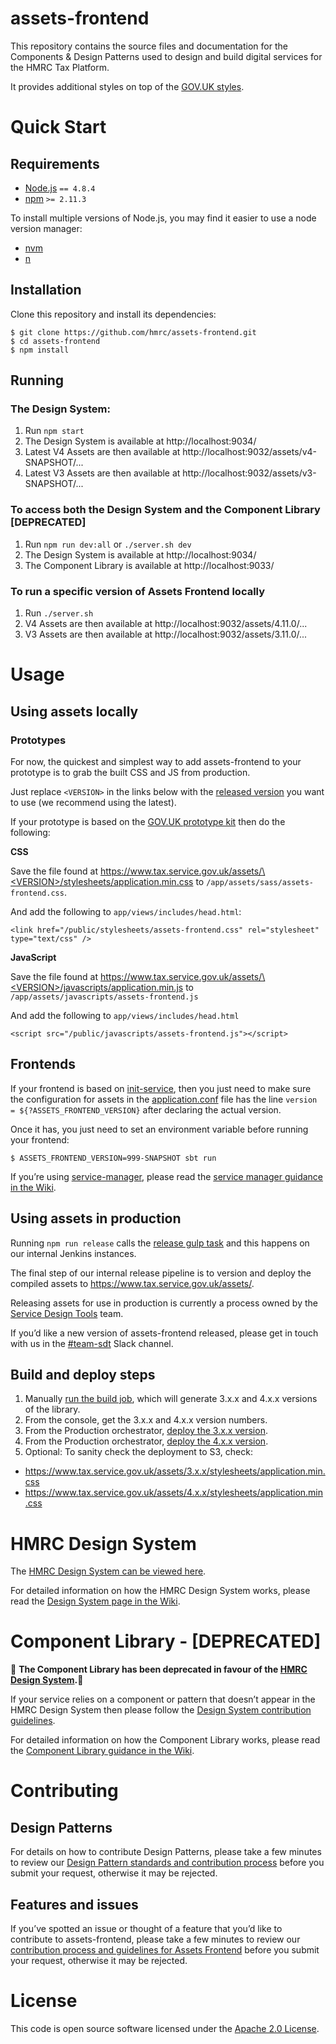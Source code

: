 # assets-frontend

This repository contains the source files and documentation for the Components & Design Patterns used to design and build digital services for the HMRC Tax Platform.

It provides additional styles on top of the [GOV.UK styles](govuk-elements).


# Quick Start

## Requirements

* [Node.js](https://nodejs.org/en/) `== 4.8.4`
* [npm](https://www.npmjs.com/) `>= 2.11.3`

To install multiple versions of Node.js, you may find it easier to use a node version manager:

* [nvm](https://github.com/creationix/nvm)
* [n](https://github.com/tj/n)

## Installation

Clone this repository and install its dependencies:

```
$ git clone https://github.com/hmrc/assets-frontend.git
$ cd assets-frontend
$ npm install
```

## Running

### The Design System:

1. Run `npm start`
2. The Design System is available at http://localhost:9034/
3. Latest V4 Assets are then available at http://localhost:9032/assets/v4-SNAPSHOT/...
4. Latest V3 Assets are then available at http://localhost:9032/assets/v3-SNAPSHOT/...

### To access both the Design System and the Component Library [DEPRECATED]

1. Run `npm run dev:all` or `./server.sh dev`
2. The Design System is available at http://localhost:9034/
3. The Component Library is available at http://localhost:9033/

### To run a specific version of Assets Frontend locally

1. Run `./server.sh`
2. V4 Assets are then available at http://localhost:9032/assets/4.11.0/...
3. V3 Assets are then available at http://localhost:9032/assets/3.11.0/...

# Usage

## Using assets locally

### Prototypes

For now, the quickest and simplest way to add assets-frontend to your prototype is to grab the built CSS and JS from production.

Just replace `<VERSION>` in the links below with the [released version](https://github.com/hmrc/assets-frontend/releases) you want to use (we recommend using the latest).

If your prototype is based on the [GOV.UK prototype kit](https://github.com/alphagov/govuk_prototype_kit/) then do the following:

**CSS**

Save the file found at
[https://www.tax.service.gov.uk/assets/\<VERSION\>/stylesheets/application.min.css](https://www.tax.service.gov.uk/assets/\<VERSION\>/stylesheets/application.min.css)
to `/app/assets/sass/assets-frontend.css`.

And add the following to `app/views/includes/head.html`:
```
<link href="/public/stylesheets/assets-frontend.css" rel="stylesheet" type="text/css" />
```

**JavaScript**

Save the file found at
[https://www.tax.service.gov.uk/assets/\<VERSION\>/javascripts/application.min.js](https://www.tax.service.gov.uk/assets/\<VERSION\>/javascripts/application.min.js)
to `/app/assets/javascripts/assets-frontend.js`

And add the following to `app/views/includes/head.html`
```
<script src="/public/javascripts/assets-frontend.js"></script>
```

## Frontends

If your frontend is based on [init-service](https://github.com/hmrc/init-service/), then you just need to make sure the configuration for assets in the [application.conf](https://github.com/hmrc/init-service/blob/f9a55c100faa8b13d2a1a869c0531f6e3a7b556c/templates/service/conf/application.conf#L73-L77) file has the line `version = ${?ASSETS_FRONTEND_VERSION}` after declaring the actual version.

Once it has, you just need to set an environment variable before running your frontend:

```
$ ASSETS_FRONTEND_VERSION=999-SNAPSHOT sbt run
```

If you’re using [service-manager](https://github.com/hmrc/service-manager), please read the [service manager guidance in the Wiki](https://github.com/hmrc/assets-frontend/wiki/Using-service-manager).


## Using assets in production

Running `npm run release` calls the [release gulp task](https://github.com/hmrc/assets-frontend/blob/master/gulpfile.js/tasks/release.js) and this happens on our internal Jenkins instances.

The final step of our internal release pipeline is to version and deploy the compiled assets to https://www.tax.service.gov.uk/assets/.

Releasing assets for use in production is currently a process owned by the [Service Design Tools](https://github.com/orgs/hmrc/teams/service-design-tools) team.

If you’d like a new version of assets-frontend released, please get in touch with us in the [#team-sdt](https://hmrcdigital.slack.com/messages/C39V3PH38) Slack channel.

## Build and deploy steps
1. Manually [run the build job](https://build.tax.service.gov.uk/job/Service%20Design%20Tools/job/assets-frontend/), which will generate 3.x.x and 4.x.x versions of the library.
2. From the console, get the 3.x.x and 4.x.x version numbers.
3. From the Production orchestrator, [deploy the 3.x.x version](https://orchestrator.tools.production.tax.service.gov.uk/job/deploy-assets-frontend/).
4. From the Production orchestrator, [deploy the 4.x.x version](https://orchestrator.tools.production.tax.service.gov.uk/job/deploy-assets-frontend/).
5. Optional: To sanity check the deployment to S3, check:
* https://www.tax.service.gov.uk/assets/3.x.x/stylesheets/application.min.css
* https://www.tax.service.gov.uk/assets/4.x.x/stylesheets/application.min.css

# HMRC Design System

The [HMRC Design System can be viewed here](http://hmrc.github.io/assets-frontend/).

For detailed information on how the HMRC Design System works, please read the [Design System page in the Wiki](https://github.com/hmrc/assets-frontend/wiki/HMRC-Design-System).


# Component Library - [DEPRECATED]

:rotating_light: **The Component Library has been deprecated in favour of the [HMRC Design System](http://hmrc.github.io/assets-frontend/).**:rotating_light:

If your service relies on a component or pattern that doesn’t appear in the HMRC Design System then please follow the [Design System contribution guidelines](https://github.com/hmrc/assets-frontend/wiki/HMRC-Design-System#contributing-a-design-pattern).

For detailed information on how the Component Library works, please read the [Component Library guidance in the Wiki](https://github.com/hmrc/assets-frontend/wiki/Component-Library-%5BDEPRECATED%5D).


# Contributing

## Design Patterns

For details on how to contribute Design Patterns, please take a few minutes to review our [Design Pattern standards and contribution process](https://github.com/hmrc/assets-frontend/wiki/HMRC-Design-System#contributing-a-design-pattern) before you submit your request, otherwise it may be rejected.

## Features and issues

If you’ve spotted an issue or thought of a feature that you’d like to contribute to assets-frontend, please take a few minutes to review our [contribution process and guidelines for Assets Frontend](CONTRIBUTING.md) before you submit your request, otherwise it may be rejected.


# License

This code is open source software licensed under the [Apache 2.0 License]("http://www.apache.org/licenses/LICENSE-2.0.html").
